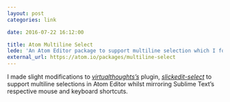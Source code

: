 ```yaml
---
layout: post
categories: link

date: 2016-07-22 16:12:00

title: Atom Multiline Select
lede: 'An Atom Editor package to support multiline selection which I forked and modified to mimic Sublime Text’s multiline selection technique.'
external_url: https://atom.io/packages/multiline-select
---
```



I made slight modifications to *[virtualthoughts’s](https://github.com/virtualthoughts)* plugin, *[slickedit-select](https://github.com/virtualthoughts/slickedit-select)* to support multiline selections in Atom Editor whilst mirroring Sublime Text’s respective mouse and keyboard shortcuts.
